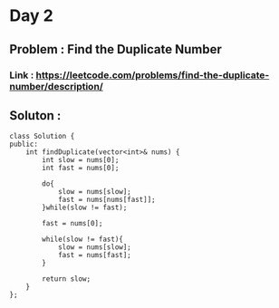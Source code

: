 # Day 2

## Problem : Find the Duplicate Number

### Link : https://leetcode.com/problems/find-the-duplicate-number/description/

## Soluton : 

```
class Solution {
public:
    int findDuplicate(vector<int>& nums) {
        int slow = nums[0];
        int fast = nums[0];

        do{
            slow = nums[slow];
            fast = nums[nums[fast]];
        }while(slow != fast);

        fast = nums[0];

        while(slow != fast){
            slow = nums[slow];
            fast = nums[fast];
        }

        return slow;
    }
};
```


